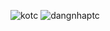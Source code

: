 ![kotc](https://github.com/user-attachments/assets/da95cf12-55ce-4e9f-8fd4-5fd6275b94c1)
![dangnhaptc](https://github.com/user-attachments/assets/cdc13f2f-6a7b-4a31-97cb-e0f9c528f3a5)
